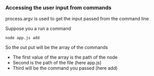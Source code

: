 ### Accessing the user input from commands
<p>process.argv is used to get the input passed from the command line</p>
<p>Suppose you a run a command</p>

```
node app.js add
```

<p>So the out put will be the array of the commands </p>
<ul>
    <li>The first value of the array is the path of the node</li>
    <li>Second is the path of the file (here app.js)</li>
    <li>Third will be the command you passed (here add)</li>
</ul>
